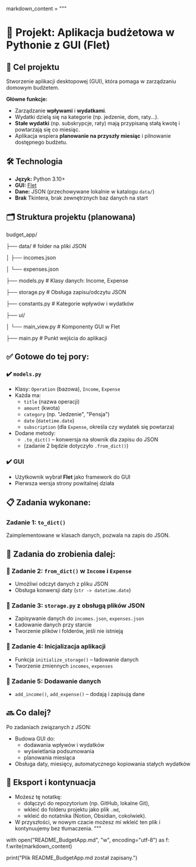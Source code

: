 markdown_content = """
# 📝 Projekt: Aplikacja budżetowa w Pythonie z GUI (Flet)

## 🎯 Cel projektu

Stworzenie aplikacji desktopowej (GUI), która pomaga w zarządzaniu domowym budżetem.

**Główne funkcje:**
- Zarządzanie **wpływami** i **wydatkami**.
- Wydatki dzielą się na kategorie (np. jedzenie, dom, raty...).
- **Stałe wydatki** (np. subskrypcje, raty) mają przypisaną stałą kwotę i powtarzają się co miesiąc.
- Aplikacja wspiera **planowanie na przyszły miesiąc** i pilnowanie dostępnego budżetu.

## 🛠️ Technologia

- **Język:** Python 3.10+
- **GUI:** [Flet](https://flet.dev)
- **Dane:** JSON (przechowywane lokalnie w katalogu `data/`)
- **Brak** Tkintera, brak zewnętrznych baz danych na start

## 🗂️ Struktura projektu (planowana)

budget_app/

├── data/ # folder na pliki JSON

│ ├── incomes.json

│ └── expenses.json

├── models.py # Klasy danych: Income, Expense

├── storage.py # Obsługa zapisu/odczytu JSON

├── constants.py # Kategorie wpływów i wydatków

├── ui/

│ └── main_view.py # Komponenty GUI w Flet

├── main.py # Punkt wejścia do aplikacji


## ✅ Gotowe do tej pory:

### ✔️ `models.py`
- Klasy: `Operation` (bazowa), `Income`, `Expense`
- Każda ma:
  - `title` (nazwa operacji)
  - `amount` (kwota)
  - `category` (np. "Jedzenie", "Pensja")
  - `date` (`datetime.date`)
  - `subscription` (dla `Expense`, określa czy wydatek się powtarza)
- Dodane metody:
  - `.to_dict()` – konwersja na słownik dla zapisu do JSON
  - (zadanie 2 będzie dotyczyło `.from_dict()`)

### ✔️ GUI
- Użytkownik wybrał **Flet** jako framework do GUI
- Pierwsza wersja strony powitalnej działa

## 📋 Zadania wykonane:

### Zadanie 1: `to_dict()`  
Zaimplementowane w klasach danych, pozwala na zapis do JSON.

## 📌 Zadania do zrobienia dalej:

### 🔸 Zadanie 2: `from_dict()` w `Income` i `Expense`
- Umożliwi odczyt danych z pliku JSON
- Obsługa konwersji daty (`str -> datetime.date`)

### 🔸 Zadanie 3: `storage.py` z obsługą plików JSON
- Zapisywanie danych do `incomes.json`, `expenses.json`
- Ładowanie danych przy starcie
- Tworzenie plików i folderów, jeśli nie istnieją

### 🔸 Zadanie 4: Inicjalizacja aplikacji
- Funkcja `initialize_storage()` – ładowanie danych
- Tworzenie zmiennych `incomes`, `expenses`

### 🔸 Zadanie 5: Dodawanie danych
- `add_income()`, `add_expense()` – dodają i zapisują dane

## 🔜 Co dalej?

Po zadaniach związanych z JSON:
- Budowa GUI do:
  - dodawania wpływów i wydatków
  - wyświetlania podsumowania
  - planowania miesiąca
- Obsługa daty, miesięcy, automatycznego kopiowania stałych wydatków

## 💾 Eksport i kontynuacja

- Możesz tę notatkę:
  - dołączyć do repozytorium (np. GitHub, lokalne Git),
  - wkleić do folderu projektu jako plik `.md`,
  - wkleić do notatnika (Notion, Obsidian, cokolwiek).
- W przyszłości, w nowym czacie możesz mi wkleić ten plik i kontynuujemy bez tłumaczenia.
"""

with open("README_BudgetApp.md", "w", encoding="utf-8") as f:
    f.write(markdown_content)

print("Plik README_BudgetApp.md został zapisany.")
